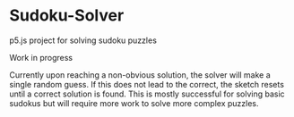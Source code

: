 # Sudoku-Solver
p5.js project for solving sudoku puzzles

Work in progress 

Currently upon reaching a non-obvious solution, the solver will make a single random guess.
If this does not lead to the correct, the sketch resets until a correct solution is found.
This is mostly successful for solving basic sudokus but will require more work to solve more complex puzzles.
